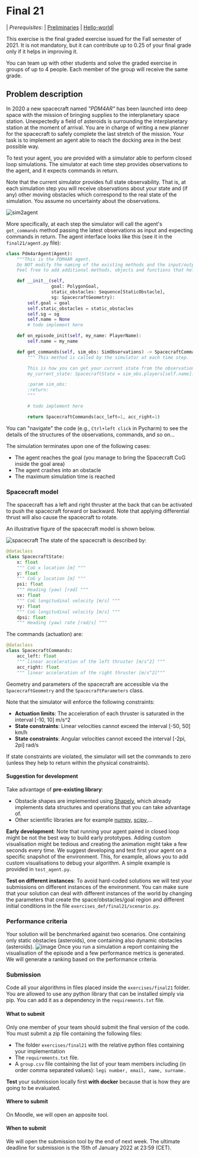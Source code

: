 # Final 21

| _Prerequisites_:    | [Preliminaries](00-preliminaries.md) | [Hello-world](01-helloworld.md)|

This exercise is the final graded exercise issued for the Fall semester of 2021.
It is not mandatory, but it can contribute up to 0.25 of your final grade only if it helps in improving it.

You can team up with other students and solve the graded exercise in groups of up to 4 people. 
Each member of the group will receive the same grade.

## Problem description
In 2020 a new spacecraft named _"PDM4AR"_ has been launched into deep space with the mission of bringing supplies to the interplanetary space station.
Unexpectedly a field of asteroids is surrounding the interplanetary station at the moment of arrival. 
You are in charge of writing a new planner for the spacecraft to safely complete the last stretch of the mission.
Your task is to implement an agent able to reach the docking area in the best possible way.

To test your agent, you are provided with a simulator able to perform closed loop simulations.
The simulator at each time step provides observations to the agent, and it expects commands in return. 

Note that the current simulator provides full state observability. 
That is, at each simulation step you will receive observations about your state and (if any) other moving obstacles which correspond to the real state of the simulation.
You assume no uncertainty about the observations.

![sim2agent](https://user-images.githubusercontent.com/18750753/144580159-d4d29506-03b2-49b9-b4b8-3cde701cc7d4.png)

More specifically, at each step the simulator will call the agent's `get_commands` method passing the latest observations as input and expecting commands in return.
The agent interface looks like this (see it in the `final21/agent.py` file):
```python
class Pdm4arAgent(Agent):
    """This is the PDM4AR agent.
    Do NOT modify the naming of the existing methods and the input/output types.
    Feel free to add additional methods, objects and functions that help you to solve the task"""

    def __init__(self,
                 goal: PolygonGoal,
                 static_obstacles: Sequence[StaticObstacle],
                 sg: SpacecraftGeometry):
        self.goal = goal
        self.static_obstacles = static_obstacles
        self.sg = sg
        self.name = None
        # todo implement here

    def on_episode_init(self, my_name: PlayerName):
        self.name = my_name

    def get_commands(self, sim_obs: SimObservations) -> SpacecraftCommands:
        """ This method is called by the simulator at each time step.

        This is how you can get your current state from the observations:
        my_current_state: SpacecraftState = sim_obs.players[self.name].state

        :param sim_obs:
        :return:
        """

        # todo implement here

        return SpacecraftCommands(acc_left=1, acc_right=1)
```
You can "navigate" the code (e.g., `Ctrl+left click` in Pycharm) to see the details of the structures of the observations, commands, and so on... 

The simulation terminates upon one of the following cases:
- The agent reaches the goal (you manage to bring the Spacecraft CoG inside the goal area)
- The agent crashes into an obstacle
- The maximum simulation time is reached

### Spacecraft model
The spacecraft has a left and right thruster at the back that can be activated to push the spacecraft forward or backward.
Note that applying differential thrust will also cause the spacecraft to rotate.

An illustrative figure  of the spacecraft model is shown below.

![spacecraft](https://user-images.githubusercontent.com/18750753/144763494-d0dc0d49-482c-4490-bca9-40149be51800.png)
The state of the spacecraft is described by:
```python
@dataclass
class SpacecraftState:
    x: float
    """ CoG x location [m] """
    y: float
    """ CoG y location [m] """
    psi: float
    """ Heading (yaw) [rad] """
    vx: float
    """ CoG longitudinal velocity [m/s] """
    vy: float
    """ CoG longitudinal velocity [m/s] """
    dpsi: float
    """ Heading (yaw) rate [rad/s] """
```
The commands (actuation) are:
```python
@dataclass
class SpacecraftCommands:
    acc_left: float
    """ linear acceleration of the left thruster [m/s^2] """
    acc_right: float
    """ linear acceleration of the right thruster [m/s^2]"""
```

Geometry and parameters of the spacecraft are accessible via the `SpacecraftGeometry` and the `SpacecraftParameters` class. 

Note that the simulator will enforce the following constraints:
- **Actuation limits**: The acceleration of each thruster is saturated in the interval [-10, 10] m/s^2
- **State constraints**: Linear velocities cannot exceed the interval [-50, 50] km/h
- **State constraints**: Angular velocities cannot exceed the interval [-2pi, 2pi] rad/s

If state constraints are violated, the simulator will set the commands to zero (unless they help to return within the physical constraints).

#### Suggestion for development
Take advantage of **pre-existing library**:
- Obstacle shapes are implemented using [Shapely](https://shapely.readthedocs.io/en/stable/), 
which already implements data structures and operations that you can take advantage of.
- Other scientific libraries are for example [numpy](https://numpy.org/), [scipy](https://www.scipy.org/),...


**Early development**: 
Note that running your agent paired in closed loop might be not the best way to build early prototypes.
Adding custom visualisation might be tedious and creating the animation might take a few seconds every time.
We suggest developing and test first your agent on a specific snapshot of the environment.
This, for example, allows you to add custom visualisations to debug your algorithm.
A simple example is provided in `test_agent.py`.

**Test on different instances**:
To avoid hard-coded solutions we will test your submissions on different instances of the environment.
You can make sure that your solution can deal with different instances of the world by changing the parameters that create the space/obstacles/goal region and different initial conditions in the file `exercises_def/final21/scenario.py`.

### Performance criteria
Your solution will be benchmarked against two scenarios. 
One containing only static obstacles (asteroids), one containing also dynamic obstacles (asteroids).
![image](https://user-images.githubusercontent.com/18750753/144765049-ffed6186-8269-4380-b382-a8e049ca7d39.png)
Once you run a simulation a report containing the visualisation of the episode and a few performance metrics is generated.
We will generate a ranking based on the performance criteria.

### Submission 
Code all your algorithms in files placed inside the `exercises/final21` folder. 
You are allowed to use any python library that can be installed simply via pip. 
You can add it as a dependency in the `requirements.txt` file.

#### What to submit
Only one member of your team should submit the final version of the code.
You must submit a zip file containing the following files:

- The folder `exercises/final21` with the relative python files containing your implementation
- The `requirements.txt` file.
- A `group.csv` file containing the list of your team members including (in order comma separated values): `legi number, email, name, surname.`

**Test** your submission locally first **with docker** because that is how they are going to be evaluated.

#### Where to submit
On Moodle, we will open an apposite tool.

#### When to submit
We will open the submission tool by the end of next week.
The ultimate deadline for submission is the 15th of January 2022 at 23:59 (CET).



